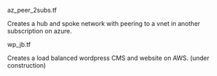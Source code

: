 az_peer_2subs.tf

Creates a hub and spoke network with peering to a vnet in another subscription on azure.

wp_jb.tf

Creates a load balanced wordpress CMS and website on AWS. (under construction)
